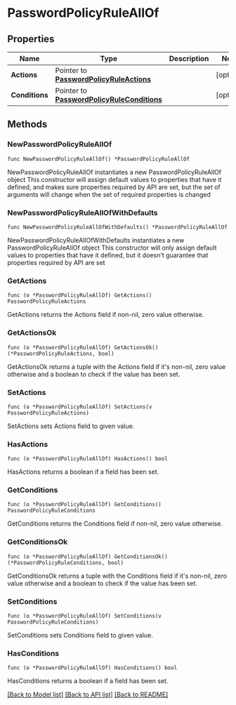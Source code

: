 # PasswordPolicyRuleAllOf

## Properties

Name | Type | Description | Notes
------------ | ------------- | ------------- | -------------
**Actions** | Pointer to [**PasswordPolicyRuleActions**](PasswordPolicyRuleActions.md) |  | [optional] 
**Conditions** | Pointer to [**PasswordPolicyRuleConditions**](PasswordPolicyRuleConditions.md) |  | [optional] 

## Methods

### NewPasswordPolicyRuleAllOf

`func NewPasswordPolicyRuleAllOf() *PasswordPolicyRuleAllOf`

NewPasswordPolicyRuleAllOf instantiates a new PasswordPolicyRuleAllOf object
This constructor will assign default values to properties that have it defined,
and makes sure properties required by API are set, but the set of arguments
will change when the set of required properties is changed

### NewPasswordPolicyRuleAllOfWithDefaults

`func NewPasswordPolicyRuleAllOfWithDefaults() *PasswordPolicyRuleAllOf`

NewPasswordPolicyRuleAllOfWithDefaults instantiates a new PasswordPolicyRuleAllOf object
This constructor will only assign default values to properties that have it defined,
but it doesn't guarantee that properties required by API are set

### GetActions

`func (o *PasswordPolicyRuleAllOf) GetActions() PasswordPolicyRuleActions`

GetActions returns the Actions field if non-nil, zero value otherwise.

### GetActionsOk

`func (o *PasswordPolicyRuleAllOf) GetActionsOk() (*PasswordPolicyRuleActions, bool)`

GetActionsOk returns a tuple with the Actions field if it's non-nil, zero value otherwise
and a boolean to check if the value has been set.

### SetActions

`func (o *PasswordPolicyRuleAllOf) SetActions(v PasswordPolicyRuleActions)`

SetActions sets Actions field to given value.

### HasActions

`func (o *PasswordPolicyRuleAllOf) HasActions() bool`

HasActions returns a boolean if a field has been set.

### GetConditions

`func (o *PasswordPolicyRuleAllOf) GetConditions() PasswordPolicyRuleConditions`

GetConditions returns the Conditions field if non-nil, zero value otherwise.

### GetConditionsOk

`func (o *PasswordPolicyRuleAllOf) GetConditionsOk() (*PasswordPolicyRuleConditions, bool)`

GetConditionsOk returns a tuple with the Conditions field if it's non-nil, zero value otherwise
and a boolean to check if the value has been set.

### SetConditions

`func (o *PasswordPolicyRuleAllOf) SetConditions(v PasswordPolicyRuleConditions)`

SetConditions sets Conditions field to given value.

### HasConditions

`func (o *PasswordPolicyRuleAllOf) HasConditions() bool`

HasConditions returns a boolean if a field has been set.


[[Back to Model list]](../README.md#documentation-for-models) [[Back to API list]](../README.md#documentation-for-api-endpoints) [[Back to README]](../README.md)


